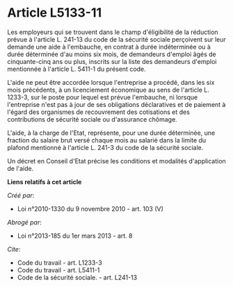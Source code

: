 # Article L5133-11

Les employeurs qui se trouvent dans le champ d'éligibilité de la réduction prévue à l'article L. 241-13 du code de la
sécurité sociale perçoivent sur leur demande une aide à l'embauche, en contrat à durée indéterminée ou à durée déterminée
d'au moins six mois, de demandeurs d'emploi âgés de cinquante-cinq ans ou plus, inscrits sur la liste des demandeurs d'emploi
mentionnée à l'article L. 5411-1 du présent code.

L'aide ne peut être accordée lorsque l'entreprise a procédé, dans les six mois précédents, à un licenciement économique au
sens de l'article L. 1233-3, sur le poste pour lequel est prévue l'embauche, ni lorsque l'entreprise n'est pas à jour de ses
obligations déclaratives et de paiement à l'égard des organismes de recouvrement des cotisations et des contributions de
sécurité sociale ou d'assurance chômage.

L'aide, à la charge de l'Etat, représente, pour une durée déterminée, une fraction du salaire brut versé chaque mois au
salarié dans la limite du plafond mentionné à l'article L. 241-3 du code de la sécurité sociale. 

Un décret en Conseil d'Etat précise les conditions et modalités d'application de l'aide.

**Liens relatifs à cet article**

_Créé par_:

  - Loi n°2010-1330 du 9 novembre 2010 - art. 103 (V)

_Abrogé par_:

  - Loi n°2013-185 du 1er mars 2013 - art. 8

_Cite_:

  - Code du travail - art. L1233-3
  - Code du travail - art. L5411-1
  - Code de la sécurité sociale. - art. L241-13

